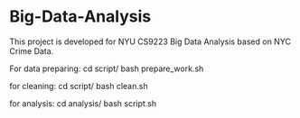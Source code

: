 # Big-Data-Analysis

This project is developed for NYU CS9223 Big Data Analysis based on NYC Crime Data.

For data preparing:
cd script/
bash prepare_work.sh

for cleaning:
cd script/
bash clean.sh

for analysis:
cd analysis/
bash script.sh
